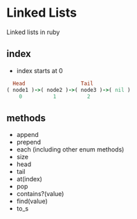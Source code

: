 # Linked Lists

Linked lists in ruby

## index

- index starts at 0
```ruby
  Head                  Tail
( node1 )->( node2 )->( node3 )->( nil )
    0          1          2
```

## methods

- append
- prepend
- each (including other enum methods)
- size
- head
- tail
- at(index)
- pop
- contains?(value)
- find(value)
- to_s